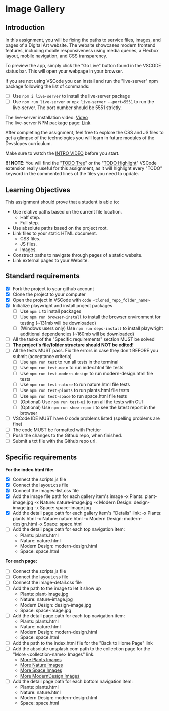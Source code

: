 # Image Gallery

## Introduction

In this assignment, you will be fixing the paths to service files, images, and pages of a Digital Art website. The website showcases modern frontend features, including mobile responsiveness using media queries, a Flexbox layout, mobile navigation, and CSS transparency.

To preview the app, simply click the "Go Live" button found in the VSCODE status bar. This will open your webpage in your browser.

If you are not using VSCode you can install and run the "live-server" npm package following the list of commands:

-   [ ] Use `npm i live-server` to install the live-server package
-   [ ] Use `npm run live-server` or `npx live-server --port=5551` to run the live-server. The port number should be 5551 strictly.

The live-server installation video: [Video](https://www.loom.com/share/ca99ebec79d14bfa9fc4dd012661f919?sid=0c702a22-c5bd-4608-93d2-0643aecb4b07)  
The live-server NPM package page: [Link](https://www.npmjs.com/package/live-server)

After completing the assignment, feel free to explore the CSS and JS files to get a glimpse of the technologies you will learn in future modules of the Devslopes curriculum.

Make sure to watch the [INTRO VIDEO](https://www.loom.com/share/c0569858f7d5421fab6e9597302e7dc1?sid=38906dd1-7efd-4d97-b8c1-e5e9870f3e02) before you start.

**!!! NOTE**: You will find the "[TODO Tree](https://marketplace.visualstudio.com/items?itemName=Gruntfuggly.todo-tree)" or the "[TODO Highlight](https://marketplace.visualstudio.com/items?itemName=jgclark.vscode-todo-highlight)" VSCode extension really useful for this assignment, as it will highlight every "TODO" keyword in the commented lines of the files you need to update.

## Learning Objectives

This assignment should prove that a student is able to:

-   Use relative paths based on the current file location.
    -   Half step.
    -   Full step.
-   Use absolute paths based on the project root.
-   Link files to your static HTML document.
    -   CSS files.
    -   JS files.
    -   Images.
-   Construct paths to navigate through pages of a static website.
-   Link external pages to your Website.

## Standard requirements

-   [x] Fork the project to your github account
-   [x] Clone the project to your computer
-   [x] Open the project in VSCode with `code <cloned_repo_folder_name>`
-   [x] Initialize playwright and install project packages
    -   [ ] Use `npm i` to install packages
    -   [ ] Use `npm run browser-install` to install the browser environment for testing (~131mb will be downloaded)
    -   [ ] (Windows users only) Use `npm run deps-install` to install playwright additional dependencies (~160mb will be downloaded)
-   [ ] All the tasks of the "Specific requirements" section MUST be solved
-   [ ] **The project's file/folder structure should NOT be edited!**
-   [ ] All the tests MUST pass. Fix the errors in case they don't BEFORE you submit (acceptance criteria)
    -   [ ] Use `npm run test` to run all tests in the terminal
    -   [ ] Use `npm run test-main` to run index.html file tests
    -   [ ] Use `npm run test-modern-design` to run modern-design.html file tests
    -   [ ] Use `npm run test-nature` to run nature.html file tests
    -   [ ] Use `npm run test-plants` to run plants.html file tests
    -   [ ] Use `npm run test-space` to run space.html file tests
    -   [ ] (Optional) Use `npm run test-ui` to run all the tests with GUI
    -   [ ] (Optional) Use `npm run show-report` to see the latest report in the browser
-   [ ] VSCode IDE MUST have 0 code problems listed (spelling problems are fine)
-   [ ] The code MUST be formatted with Prettier
-   [ ] Push the changes to the Github repo, when finished.
-   [ ] Submit a txt file with the Github repo url.

## Specific requirements

**For the index.html file:**

-   [x] Connect the scripts.js file
-   [x] Connect the layout.css file
-   [x] Connect the images-list.css file
-   [x] Add the image file path for each gallery item's image
        -x Plants: plant-image.jpg
        -x Nature: nature-image.jpg
        -x Modern Design: design-image.jpg
        -x Space: space-image.jpg
-   [x] Add the detail page path for each gallery item's "Details" link:
        -x Plants: plants.html
        -x Nature: nature.html
        -x Modern Design: modern-design.html
        -x Space: space.html
-   [ ] Add the detail page path for each top navigation item:
    -   Plants: plants.html
    -   Nature: nature.html
    -   Modern Design: modern-design.html
    -   Space: space.html

**For each page:**

-   [ ] Connect the scripts.js file
-   [ ] Connect the layout.css file
-   [ ] Connect the image-detail.css file
-   [ ] Add the path to the image to let it show up
    -   Plants: plant-image.jpg
    -   Nature: nature-image.jpg
    -   Modern Design: design-image.jpg
    -   Space: space-image.jpg
-   [ ] Add the detail page path for each top navigation item:
    -   Plants: plants.html
    -   Nature: nature.html
    -   Modern Design: modern-design.html
    -   Space: space.html
-   [ ] Add the path to the index.html file for the "Back to Home Page" link
-   [ ] Add the absolute unsplash.com path to the collection page for the "More \<collection-name\> Images" link.
    -   [More Plants Images](https://unsplash.com/s/photos/plants)
    -   [More Nature Images](https://unsplash.com/s/photos/nature)
    -   [More Space Images](https://unsplash.com/s/photos/space)
    -   [More ModernDesign Images](https://unsplash.com/s/photos/modern-design)
-   [ ] Add the detail page path for each bottom navigation item:
    -   Plants: plants.html
    -   Nature: nature.html
    -   Modern Design: modern-design.html
    -   Space: space.html
